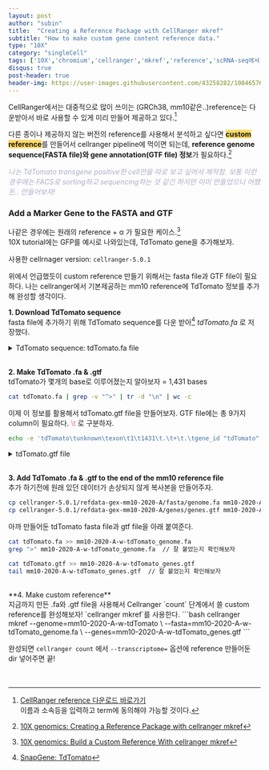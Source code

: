 ```yaml
---
layout: post
author: "subin"
title:  "Creating a Reference Package with CellRanger mkref"
subtitle: "How to make custom gene content reference data."
type: "10X"
category: "singleCell"
tags: ['10X','chromium','cellranger','mkref','reference','scRNA-seq에서 TdTomato 발현 여부 확인하기']
disqus: true
post-header: true
header-img: https://user-images.githubusercontent.com/43258282/108465761-f46f7100-72c5-11eb-8476-c72eab1db676.png
---
```


CellRanger에서는 대중적으로 많이 쓰이는 (GRCh38, mm10같은..)reference는 다운받아서 바로 사용할 수 있게 미리 만들어 제공하고 있다.[^1] 

다른 종이나 제공하지 않는 버전의 reference를 사용해서 분석하고 싶다면 <span style="background-color:#ffd966ff">**custom reference**</span>를 만들어서 cellranger pipeline에 먹이면 되는데, **reference genome sequence(FASTA file)와 gene annotation(GTF file) 정보**가 필요하다.[^2] 

<span style="color:#ADADC9">*나는 TdTomato transgene positive한 cell만을 따로 보고 싶어서 제작함. 보통 이런경우에는 FACS로 sorting하고 sequencing하는 것 같긴 하지만 이미 만들었으니 어쨌든.. 만들어보자!*</span>

### Add a Marker Gene to the FASTA and GTF
나같은 경우에는 원래의 reference + α 가 필요한 케이스.[^3] 
<br/> 10X tutorial에는 GFP를 예시로 나와있는데, TdTomato gene을 추가해보자.

사용한 cellrnager version: `cellranger-5.0.1`

위에서 언급했듯이 custom reference 만들기 위해서는 fasta file과 GTF file이 필요하다. 나는 cellranger에서 기본제공하는 mm10 reference에 TdTomato 정보를 추가해 완성할 생각이다.


**1. Download TdTomato sequence** <br/>
fasta file에 추가하기 위해 TdTomato sequence를 다운 받아[^4] *tdTomato.fa* 로 저장했다.
<details>
<summary>TdTomato sequence: tdTomato.fa file</summary>
<div markdown="1">

```
> tdTomato
ATGGTGAGCAAGGGCGAGGAGGTCATCAAAGAGTTCATGCGCTTCAAGGTGCGCATGGAG GGCTCCATGAACGGCCACGAGTTCGAGATCGAGGGCGAGGGCGAGGGCCGCCCCTACGAG GGCACCCAGACCGCCAAGCTGAAGGTGACCAAGGGCGGCCCCCTGCCCTTCGCCTGGGAC ATCCTGTCCCCCCAGTTCATGTACGGCTCCAAGGCGTACGTGAAGCACCCCGCCGACATC CCCGATTACAAGAAGCTGTCCTTCCCCGAGGGCTTCAAGTGGGAGCGCGTGATGAACTTC GAGGACGGCGGTCTGGTGACCGTGACCCAGGACTCCTCCCTGCAGGACGGCACGCTGATC TACAAGGTGAAGATGCGCGGCACCAACTTCCCCCCCGACGGCCCCGTAATGCAGAAGAAG ACCATGGGCTGGGAGGCCTCCACCGAGCGCCTGTACCCCCGCGACGGCGTGCTGAAGGGC GAGATCCACCAGGCCCTGAAGCTGAAGGACGGCGGCCACTACCTGGTGGAGTTCAAGACC ATCTACATGGCCAAGAAGCCCGTGCAACTGCCCGGCTACTACTACGTGGACACCAAGCTG GACATCACCTCCCACAACGAGGACTACACCATCGTGGAACAGTACGAGCGCTCCGAGGGC CGCCACCACCTGTTCCTGGGGCATGGCACCGGCAGCACCGGCAGCGGCAGCTCCGGCACC GCCTCCTCCGAGGACAACAACATGGCCGTCATCAAAGAGTTCATGCGCTTCAAGGTGCGC ATGGAGGGCTCCATGAACGGCCACGAGTTCGAGATCGAGGGCGAGGGCGAGGGCCGCCCC TACGAGGGCACCCAGACCGCCAAGCTGAAGGTGACCAAGGGCGGCCCCCTGCCCTTCGCC TGGGACATCCTGTCCCCCCAGTTCATGTACGGCTCCAAGGCGTACGTGAAGCACCCCGCC GACATCCCCGATTACAAGAAGCTGTCCTTCCCCGAGGGCTTCAAGTGGGAGCGCGTGATG AACTTCGAGGACGGCGGTCTGGTGACCGTGACCCAGGACTCCTCCCTGCAGGACGGCACG CTGATCTACAAGGTGAAGATGCGCGGCACCAACTTCCCCCCCGACGGCCCCGTAATGCAG AAGAAGACCATGGGCTGGGAGGCCTCCACCGAGCGCCTGTACCCCCGCGACGGCGTGCTG AAGGGCGAGATCCACCAGGCCCTGAAGCTGAAGGACGGCGGCCACTACCTGGTGGAGTTC AAGACCATCTACATGGCCAAGAAGCCCGTGCAACTGCCCGGCTACTACTACGTGGACACC AAGCTGGACATCACCTCCCACAACGAGGACTACACCATCGTGGAACAGTACGAGCGCTCC GAGGGCCGCCACCACCTGTTCCTGTACGGCATGGACGAGCTGTACAAGTAA
```

</div>
</details>
<br/>

**2. Make TdTomato .fa & .gtf** <br/>
tdTomato가 몇개의 base로 이루어졌는지 알아보자 = 1,431 bases
```bash
cat tdTomato.fa | grep -v "^>" | tr -d "\n" | wc -c
```
이제 이 정보를 활용해서 tdTomato.gtf file을 만들어보자. GTF file에는 총 9가지 column이 필요하다. <span style="color:#EC7063">\t</span>
로 구분하자.
```bash
echo -e 'tdTomato\tunknown\texon\t1\t1431\t.\t+\t.\tgene_id "tdTomato"; transcript_id "tdTomato"; gene_name "tdTomato"; gene_biotype "protein_coding";' > tdTomato.gtf
```
<details>
<summary>tdTomato.gtf file</summary>
<div markdown="1">
만들면 이렇게 된다.
```bash
tdTomato	unknown	exon	1	1431	.	+	.	gene_id "tdTomato"; transcript_id "tdTomato"; gene_name "tdTomato"; gene_biotype "protein_coding";
```
</div>
</details>
<br/>

**3. Add TdTomato .fa & .gtf to the end of the mm10 reference file** <br/>
추가 하기전에 원래 있던 데이터가 손상되지 않게 복사본을 만들어주자.
```bash
cp cellranger-5.0.1/refdata-gex-mm10-2020-A/fasta/genome.fa mm10-2020-A-w-tdTomato_genome.fa
cp cellranger-5.0.1/refdata-gex-mm10-2020-A/genes/genes.gtf mm10-2020-A-w-tdTomato_genes.gtf
```
아까 만들어둔 tdTomato fasta file과 gtf file을 아래 붙여준다.
```bash
cat tdTomato.fa >> mm10-2020-A-w-tdTomato_genome.fa
grep ">" mm10-2020-A-w-tdTomato_genome.fa  // 잘 붙었는지 확인해보자

cat tdTomato.gtf >> mm10-2020-A-w-tdTomato_genes.gtf
tail mm10-2020-A-w-tdTomato_genes.gtf  // 잘 붙었는지 확인해보자
```
<br/>
**4. Make custom reference** <br/>
지금까지 만든 .fa와 .gtf file을 사용해서 Cellranger `count` 단계에서 쓸 custom reference를 완성해보자! `cellranger mkref`를 사용한다.
```bash
cellranger mkref --genome=mm10-2020-A-w-tdTomato \
--fasta=mm10-2020-A-w-tdTomato_genome.fa \
--genes=mm10-2020-A-w-tdTomato_genes.gtf
```

완성되면 `cellranger count` 에서 `--transcriptome=` 옵션에 reference 만들어둔 dir 넣어주면 끝!
<br/><br/><br/>

[^1]: [CellRanger reference 다운로드 바로가기](https://support.10xgenomics.com/single-cell-gene-expression/software/downloads/latest)<br/>이름과 소속등을 입력하고 term에 동의해야 가능할 것이다.
[^2]: [10X genomics: Creating a Reference Package with cellranger mkref](https://support.10xgenomics.com/single-cell-gene-expression/software/pipelines/latest/advanced/references#header)
[^3]: [10X genomics: Build a Custom Reference With cellranger mkref](https://support.10xgenomics.com/single-cell-gene-expression/software/pipelines/latest/using/tutorial_mr)
[^4]: [SnapGene: TdTomato](https://www.snapgene.com/resources/plasmid-files/?set=fluorescent_protein_genes_and_plasmids&plasmid=tdTomato)



